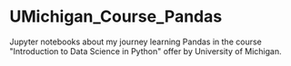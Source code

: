 # UMichigan_Course_Pandas
Jupyter notebooks about my journey learning Pandas in the course "Introduction to Data Science in Python" offer by University of Michigan.
